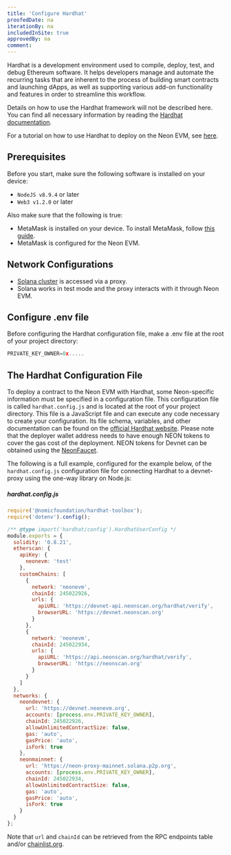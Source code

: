 ```yaml
---
title: 'Configure Hardhat'
proofedDate: na
iterationBy: na
includedInSite: true
approvedBy: na
comment:
---
```


Hardhat is a development environment used to compile, deploy, test, and debug Ethereum software. It helps developers manage and automate the recurring tasks that are inherent to the process of building smart contracts and launching dApps, as well as supporting various add-on functionality and features in order to streamline this workflow.

Details on how to use the Hardhat framework will not be described here. You can find all necessary information by reading the [Hardhat documentation](https://hardhat.org/getting-started/#overview).

For a tutorial on how to use Hardhat to deploy on the Neon EVM, see [here](/docs/developing/deploy_facilities/using_hardhat).

## Prerequisites

Before you start, make sure the following software is installed on your device:

- `NodeJS v8.9.4` or later
- `Web3 v1.2.0` or later

Also make sure that the following is true:

- MetaMask is installed on your device. To install MetaMask, follow [this guide](wallet/metamask_setup.md#installing-metamask).
- MetaMask is configured for the Neon EVM.

## Network Configurations

- [Solana cluster](https://docs.solana.com/clusters) is accessed via a proxy.
- Solana works in test mode and the proxy interacts with it through Neon EVM.

## Configure .env file

Before configuring the Hardhat configuration file, make a .env file at the root of your project directory:

```js
PRIVATE_KEY_OWNER=0x.....
```

## The Hardhat Configuration File

To deploy a contract to the Neon EVM with Hardhat, some Neon-specific information must be specified in a configuration file. This configuration file is called `hardhat.config.js` and is located at the root of your project directory. This file is a JavaScript file and can execute any code necessary to create your configuration. Its file schema, variables, and other documentation can be found on the [official Hardhat website](https://hardhat.org/hardhat-runner/docs/config). Please note that the deployer wallet address needs to have enough NEON tokens to cover the gas cost of the deployment. NEON tokens for Devnet can be obtained using the [NeonFaucet](developing/utilities/faucet.md).

The following is a full example, configured for the example below, of the `hardhat.config.js` configuration file for connecting Hardhat to a devnet-proxy using the one-way library on Node.js:

##### hardhat.config.js

```js
require('@nomicfoundation/hardhat-toolbox');
require('dotenv').config();

/** @type import('hardhat/config').HardhatUserConfig */
module.exports = {
  solidity: '0.8.21',
  etherscan: {
    apiKey: {
      neonevm: 'test'
    },
    customChains: [
      {
        network: 'neonevm',
        chainId: 245022926,
        urls: {
          apiURL: 'https://devnet-api.neonscan.org/hardhat/verify',
          browserURL: 'https://devnet.neonscan.org'
        }
      },
      {
        network: 'neonevm',
        chainId: 245022934,
        urls: {
          apiURL: 'https://api.neonscan.org/hardhat/verify',
          browserURL: 'https://neonscan.org'
        }
      }
    ]
  },
  networks: {
    neondevnet: {
      url: 'https://devnet.neonevm.org',
      accounts: [process.env.PRIVATE_KEY_OWNER],
      chainId: 245022926,
      allowUnlimitedContractSize: false,
      gas: 'auto',
      gasPrice: 'auto',
      isFork: true
    },
    neonmainnet: {
      url: 'https://neon-proxy-mainnet.solana.p2p.org',
      accounts: [process.env.PRIVATE_KEY_OWNER],
      chainId: 245022934,
      allowUnlimitedContractSize: false,
      gas: 'auto',
      gasPrice: 'auto',
      isFork: true
    }
  }
};
```

Note that `url` and `chainId` can be retrieved from the RPC endpoints table and/or [chainlist.org](https://chainlist.org/).

